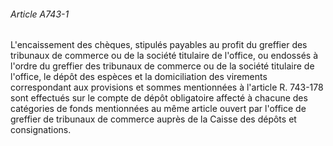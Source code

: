 ###### Article A743-1

L'encaissement des chèques, stipulés payables au profit du greffier des tribunaux de commerce ou de la société titulaire de l'office, ou endossés à l'ordre du greffier des tribunaux de commerce ou de la société titulaire de l'office, le dépôt des espèces et la domiciliation des virements correspondant aux provisions et sommes mentionnées à l'article R. 743-178 sont effectués sur le compte de dépôt obligatoire affecté à chacune des catégories de fonds mentionnées au même article ouvert par l'office de greffier de tribunaux de commerce auprès de la Caisse des dépôts et consignations.

